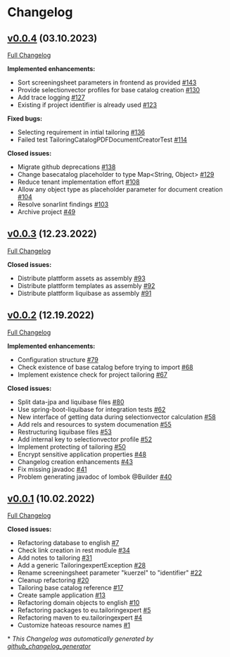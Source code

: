 # Changelog

## [v0.0.4](https://github.com/tailoringexpert/plattform/tree/v0.0.4) (03.10.2023)

[Full Changelog](https://github.com/tailoringexpert/plattform/compare/v0.0.3...v0.0.4)

**Implemented enhancements:**

- Sort screeningsheet parameters in frontend as provided [\#143](https://github.com/tailoringexpert/plattform/issues/143)
- Provide selectionvector profiles for base catalog creation [\#130](https://github.com/tailoringexpert/plattform/issues/130)
- Add trace logging [\#127](https://github.com/tailoringexpert/plattform/issues/127)
- Existing if project identifier is already used [\#123](https://github.com/tailoringexpert/plattform/issues/123)

**Fixed bugs:**

- Selecting requirement in intial tailoring [\#136](https://github.com/tailoringexpert/plattform/issues/136)
- Failed test TailoringCatalogPDFDocumentCreatorTest [\#114](https://github.com/tailoringexpert/plattform/issues/114)

**Closed issues:**

- Migrate github deprecations [\#138](https://github.com/tailoringexpert/plattform/issues/138)
- Change basecatalog placeholder to type Map\<String, Object\> [\#129](https://github.com/tailoringexpert/plattform/issues/129)
- Reduce tenant implementation effort [\#108](https://github.com/tailoringexpert/plattform/issues/108)
- Allow any object type as placeholder parameter for document creation [\#104](https://github.com/tailoringexpert/plattform/issues/104)
- Resolve sonarlint findings [\#103](https://github.com/tailoringexpert/plattform/issues/103)
- Archive project [\#49](https://github.com/tailoringexpert/plattform/issues/49)

## [v0.0.3](https://github.com/tailoringexpert/plattform/tree/v0.0.3) (12.23.2022)

[Full Changelog](https://github.com/tailoringexpert/plattform/compare/v0.0.2...v0.0.3)

**Closed issues:**

- Distribute plattform assets as assembly [\#93](https://github.com/tailoringexpert/plattform/issues/93)
- Distribute plattform templates as assembly [\#92](https://github.com/tailoringexpert/plattform/issues/92)
- Distribute plattform liquibase as assembly [\#91](https://github.com/tailoringexpert/plattform/issues/91)

## [v0.0.2](https://github.com/tailoringexpert/plattform/tree/v0.0.2) (12.19.2022)

[Full Changelog](https://github.com/tailoringexpert/plattform/compare/v0.0.1...v0.0.2)

**Implemented enhancements:**

- Configuration structure [\#79](https://github.com/tailoringexpert/plattform/issues/79)
- Check existence of base catalog before trying to import [\#68](https://github.com/tailoringexpert/plattform/issues/68)
- Implement existence check for project tailoring [\#67](https://github.com/tailoringexpert/plattform/issues/67)

**Closed issues:**

- Split data-jpa and liquibase files [\#80](https://github.com/tailoringexpert/plattform/issues/80)
- Use spring-boot-liquibase for integration tests [\#62](https://github.com/tailoringexpert/plattform/issues/62)
- New interface of getting data during selectionvector calculation [\#58](https://github.com/tailoringexpert/plattform/issues/58)
- Add rels and resources to system documenation [\#55](https://github.com/tailoringexpert/plattform/issues/55)
- Restructuring liquibase files [\#53](https://github.com/tailoringexpert/plattform/issues/53)
- Add internal key to selectionvector profile [\#52](https://github.com/tailoringexpert/plattform/issues/52)
- Implement protecting of tailoring  [\#50](https://github.com/tailoringexpert/plattform/issues/50)
- Encrypt sensitive application properties [\#48](https://github.com/tailoringexpert/plattform/issues/48)
- Changelog creation enhancements [\#43](https://github.com/tailoringexpert/plattform/issues/43)
- Fix missing javadoc [\#41](https://github.com/tailoringexpert/plattform/issues/41)
- Problem generating javadoc of lombok @Builder [\#40](https://github.com/tailoringexpert/plattform/issues/40)

## [v0.0.1](https://github.com/tailoringexpert/plattform/tree/v0.0.1) (10.02.2022)

[Full Changelog](https://github.com/tailoringexpert/plattform/compare/ef72a8e508e9e6d79bd268aba4ef257b48bb1a9d...v0.0.1)

**Closed issues:**

- Refactoring database to english [\#7](https://github.com/tailoringexpert/plattform/issues/7)
- Check link creation in rest module [\#34](https://github.com/tailoringexpert/plattform/issues/34)
- Add notes to tailoring [\#31](https://github.com/tailoringexpert/plattform/issues/31)
- Add a generic TailoringexpertException [\#28](https://github.com/tailoringexpert/plattform/issues/28)
- Rename screeningsheet parameter "kuerzel" to "identifier" [\#22](https://github.com/tailoringexpert/plattform/issues/22)
- Cleanup refactoring [\#20](https://github.com/tailoringexpert/plattform/issues/20)
- Tailoring base catalog reference [\#17](https://github.com/tailoringexpert/plattform/issues/17)
- Create sample application [\#13](https://github.com/tailoringexpert/plattform/issues/13)
- Refactoring domain objects to english [\#10](https://github.com/tailoringexpert/plattform/issues/10)
- Refactoring packages to eu.tailoringexpert [\#5](https://github.com/tailoringexpert/plattform/issues/5)
- Refactoring maven to eu.tailoringexpert [\#4](https://github.com/tailoringexpert/plattform/issues/4)
- Customize hateoas resource names [\#1](https://github.com/tailoringexpert/plattform/issues/1)



\* *This Changelog was automatically generated by [github_changelog_generator](https://github.com/github-changelog-generator/github-changelog-generator)*
